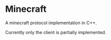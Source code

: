 # Minecraft
A minecraft protocol implementation in C++.

Currently only the client is partially implemented.